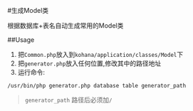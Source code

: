 #生成Model类

根据数据库+表名自动生成常用的Model类

##Usage

1. 把`Common.php`放入到`kohana/application/classes/Model`下
1. 把`generator.php`放入任何位置,修改其中的路径地址
1. 运行命令:  
```
/usr/bin/php generator.php database table generator_path
```

> `generator_path` 路径后必须加`/`